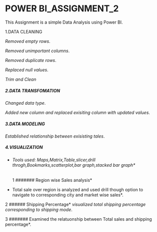 # POWER BI_ASSIGNMENT_2
This Assignment is a simple Data Analysis using Power BI.

1.DATA CLEANING

  *Removed empty rows*.
  
  *Removed unimportant columns*.
  
  *Removed duplicate rows*.
  
  *Replaced null values*.
  
  *Trim and Clean*
  
##### 2.DATA TRANSFOMATION

   *Changed data type*.
  
   *Added new column and replaced exisiting column with updated values*.
  
##### 3.DATA MODELING

 *Established relationship between exisisting tales*.

##### 4.VISUALIZATION
* ###### Tools used: Maps,Matrix,Table,slicer,drill throgh,Bookmarks,scatterplot,bar graph,stacked bar graph*
 
  1 #######  Region wise Sales analysis*
 * Total sale over region is analyzed and used drill though option to navigate to corresponding city and market wise sales*.

  2 ######   Shipping Percentage*
  *visualized total shipping percentage corresponding to shipping mode*.

  3 #######  Examined the relatuonship between Total sales and shipping percentage*.



